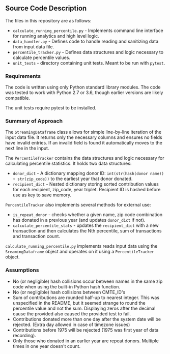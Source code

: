 ## Source Code Description

The files in this repository are as follows:

- `calculate_running_percentile.py` - Implements command line interface for running analytics and high level logic.  
- `data_handler.py` - Defines code to handle reading and sanitizing data from input data file.
- `percentile_tracker.py` - Defines data structures and logic necessary to calculate percentile values.  
- `unit_tests` - directory containing unit tests. Meant to be run with `pytest`.

### Requirements
The code is written using only Python standard library modules. The code was tested to work with Python 2.7 or 3.6, though earlier versions are likely compatible.

The unit tests require pytest to be installed.

### Summary of Approach
The `StreamingDataframe` class allows for simple line-by-line iteration of the input data file. It returns only the necessary columns and ensures no fields have invalid entries. If an invalid field is found it automatically moves to the next line in the input. 

The `PercentileTracker` contains the data structures and logic necessary for calculating percentile statistics. It holds two data structures: 

- `donor_dict` - A dictionary mapping donor ID: `int(str(hash(donor name)) + str(zip_code))` to the earliest year that donor donated. 
- `recipient_dict` - Nested dictionary storing sorted contribution values for each recipient, zip_code, year triplet. Recipient ID is hashed before use as key to save memory. 

`PercentileTracker` also implements several methods for external use:
- `is_repeat_donor` - checks whether a given name, zip code combination has donated in a previous year (and updates `donor_dict` if not). 
- `calculate_percentile_stats` - updates the `recipient_dict` with a new transaction and then calculates the Nth percentile, sum of transactions and transaction count.

`calculate_running_percentile.py` implements reads input data using the `SreamingDataframe` object and operates on it using a `PercentileTracker` object. 

### Assumptions
- No (or negligible) hash collisions occur between names in the same zip code when using the built-in Python hash function. 
- No (or negligible) hash collisions between CMTE_ID's
- Sum of contributions are rounded half-up to nearest integer. This was unspecified in the README, but it seemed strange to round the percentile value and not the sum. Displaying zeros after the decimal cause the provided also caused the provided test to fail. 
- Contributions donated more than one day after the system date will be rejected. (Extra day allowed in case of timezone issues)
- Contributions before 1975 will be rejected (1975 was first year of data recording).
- Only those who donated in an earlier year are repeat donors. Multiple times in one year doesn't count. 




